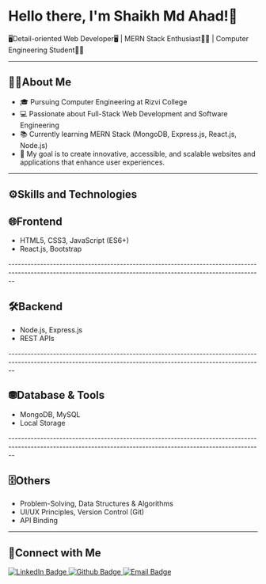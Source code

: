<h1>Hello there, I'm Shaikh Md Ahad!👋</h1>
🖥Detail-oriented Web Developer🖥 | MERN Stack Enthusiast👨‍💻 | Computer Engineering Student👨‍🎓
<hr>
<h2>🧑‍💼About Me</h2>
<ul>
  <li>🎓 Pursuing Computer Engineering at Rizvi College</li>
  <li>💻 Passionate about Full-Stack Web Development and Software Engineering</li>
  <li>📚 Currently learning MERN Stack (MongoDB, Express.js, React.js, Node.js)</li>
  <li>🎯 My goal is to create innovative, accessible, and scalable websites and applications that enhance user experiences.</li>
</ul>
<hr>
<h2>⚙️Skills and Technologies </h2>
<h2>🌐Frontend</h2>
<ul>
  <li>HTML5, CSS3, JavaScript (ES6+)</li>
  <li>React.js, Bootstrap</li>
</ul>--------------------------------------------------------------------------------------------------------------------------------------------------------------
<h2>🛠Backend</h2>
<ul>
  <li>Node.js, Express.js</li>
  <li>REST APIs</li>
</ul>--------------------------------------------------------------------------------------------------------------------------------------------------------------
<h2>⛃Database & Tools</h2>
<ul>
  <li>MongoDB, MySQL</li>
  <li>Local Storage</li>
</ul>--------------------------------------------------------------------------------------------------------------------------------------------------------------
<h2>🗄️Others</h2>
<ul>
  <li>Problem-Solving, Data Structures & Algorithms</li>
  <li>UI/UX Principles, Version Control (Git)</li>
  <li>API Binding</li>
</ul>
<hr>
<h2>📧Connect with Me</h2>
<div id="badges">
  <a href="www.linkedin.com/in/ahaddev">
    <img src="https://img.shields.io/badge/LINKEDIN-blue?style=for-the-badge&logo=linkedin&logoColor=white" alt="LinkedIn Badge"/>
  </a>
  <a href="your-youtube-URL">
    <img src="https://img.shields.io/badge/GITHUB-black?style=for-the-badge&logo=github&logoColor=white" alt="Github Badge"/>
  </a>
  <a href="sahad3889@gmail.com">
    <img src="https://img.shields.io/badge/EMAIL-orange?style=for-the-badge&logo=gmail&logoColor=red" alt="Email Badge"/>
  </a>
</div>


